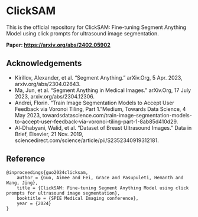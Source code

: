 # ClickSAM

This is the official repository for ClickSAM: Fine-tuning Segment Anything Model using click prompts for ultrasound image segmentation.

**Paper: https://arxiv.org/abs/2402.05902**

## Acknowledgements
- Kirillov, Alexander, et al. “Segment Anything.” arXiv.Org, 5 Apr. 2023, arxiv.org/abs/2304.02643.
- Ma, Jun, et al. “Segment Anything in Medical Images.” arXiv.Org, 17 July 2023, arxiv.org/abs/2304.12306.
- Andrei, Florin. “Train Image Segmentation Models to Accept User Feedback via Voronoi Tiling, Part 1.”Medium, Towards Data Science, 4 May 2023, towardsdatascience.com/train-image-segmentation-models-to-accept-user-feedback-via-voronoi-tiling-part-1-8ab85d410d29.
- Al-Dhabyani, Walid, et al. “Dataset of Breast Ultrasound Images.” Data in Brief, Elsevier, 21 Nov. 2019, sciencedirect.com/science/article/pii/S2352340919312181.

## Reference
```
@inproceedings{guo2024clicksam,
	author = {Guo, Aimee and Fei, Grace and Pasupuleti, Hemanth and Wang, Jing},
	title = {ClickSAM: Fine-tuning Segment Anything Model using click prompts for ultrasound image segmentation},
	booktitle = {SPIE Medical Imaging conference},
	year = {2024}
}
```
